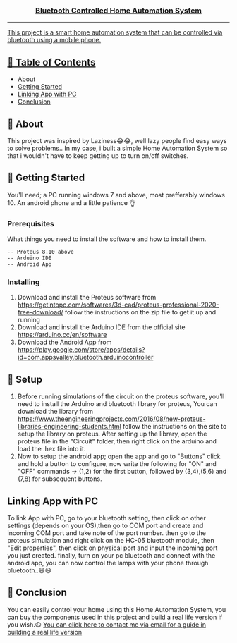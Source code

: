 <p align="center">
  <a href="" rel="noopener">

</p>

<h3 align="center">Bluetooth Controlled Home Automation System</h3>

---

<p> This project is a smart home automation system that can be controlled via bluetooth using a mobile phone.
    <br> 
</p>

## 📝 Table of Contents

- [About](#about)
- [Getting Started](#getting_started)
- [Linking App with PC](#linking)
- [Conclusion](#conclusion)


## 🧐 About <a name = "about"></a>

This project was inspired by Laziness😂😂, well lazy people find easy ways to solve problems.. In my case, i built a simple Home Automation System so that i wouldn't have to keep getting up to turn on/off switches.

## 🏁 Getting Started <a name = "getting_started"></a>
You'll need; a PC running windows 7 and above, most prefferably windows 10. An android phone and a little patience 👌

### Prerequisites

What things you need to install the software and how to install them.

```
-- Proteus 8.10 above
-- Arduino IDE
-- Android App
```

### Installing

1. Download and install the Proteus software from <a href = "https://getintopc.com/softwares/3d-cad/proteus-professional-2020-free-download/">https://getintopc.com/softwares/3d-cad/proteus-professional-2020-free-download/</a> 
follow the instructions on the zip file to get it up and running
2. Download and install the Arduino IDE from the official site <a href = "https://arduino.cc/en/software">https://arduino.cc/en/software</a>
3. Download the Android App from <a href = "https://play.google.com/store/apps/details?id=com.appsvalley.bluetooth.arduinocontroller">https://play.google.com/store/apps/details?id=com.appsvalley.bluetooth.arduinocontroller</a>

## 🎈 Setup <a name="setup"></a>

1. Before running simulations of the circuit on the proteus software, you'll need to install the Arduino and bluetooth library for proteus, You can download the library from <a href = "https://www.theengineeringprojects.com/2016/08/new-proteus-libraries-engineering-students.html" >https://www.theengineeringprojects.com/2016/08/new-proteus-libraries-engineering-students.html</a> follow the instructions on the site to setup the library on proteus.
After setting up the library, open the proteus file in the "Circuit" folder, then right click on the arduino and load the .hex file into it. 
2. Now to setup the android app; open the app and go to "Buttons" click and hold a button to configure, now write the following for "ON" and "OFF" commands -> (1,2) for the first button, followed by (3,4),(5,6) and (7,8) for subsequent buttons.

## Linking App with PC <a name="linking"></a>
To link App with PC, go to your bluetooth setting, then click on other settings (depends on your OS),then go to COM port and create and incoming COM port and take note of the port number.
then go to the proteus simulation and right click on the HC-05 bluetooth module, then "Edit properties", then click on physical port and input the incoming port you just created.
finally, turn on your pc bluetooth and connect with the android app, you can now control the lamps with your phone through bluetooth..😃😃



## 🎉 Conclusion <a name = "conclusion"></a>

You can easily control your home using this Home Automation System, you can buy the components used in this project and build a real life version if you wish.😃
<a href = "mailto:soloyaks.sy@gmail.com">You can click here to contact me via email for a guide in building a real life version</a>
